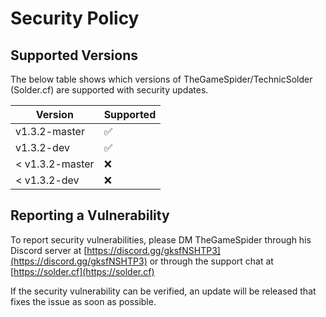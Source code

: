 # Security Policy

## Supported Versions

The below table shows which versions of TheGameSpider/TechnicSolder (Solder.cf) are supported with security updates.

| Version | Supported          |
| ------- | ------------------ |
| v1.3.2-master | :white_check_mark: |
| v1.3.2-dev | :white_check_mark: |
| < v1.3.2-master | :x: |
| < v1.3.2-dev | :x: |

## Reporting a Vulnerability

To report security vulnerabilities, please DM TheGameSpider through his Discord server at [https://discord.gg/gksfNSHTP3](https://discord.gg/gksfNSHTP3) or through the support chat at [https://solder.cf](https://solder.cf)

If the security vulnerability can be verified, an update will be released that fixes the issue as soon as possible.

